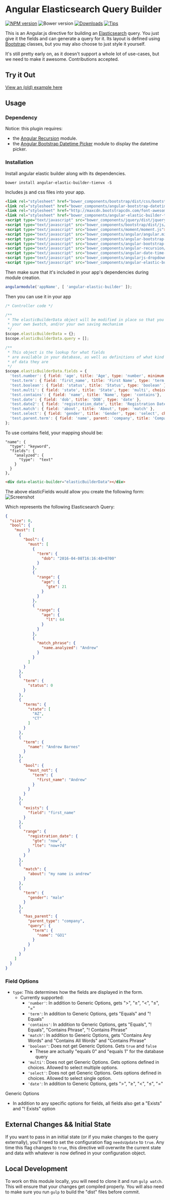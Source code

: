 # Angular Elasticsearch Query Builder

[![NPM version][npm-image]][npm-url]
![Bower version][bower-image]
[![Downloads][downloads-image]][downloads-url]
[![Tips][gratipay-image]][gratipay-url]

This is an Angular.js directive for building an [Elasticsearch](https://www.elastic.co/) query.
You just give it the fields and can generate a query for it. Its layout is defined using [Bootstrap](http://getbootstrap.com/) classes, but you may also choose to just style it yourself.

It's still pretty early on, as it doesn't support a whole lot of use-cases, but we need to make it awesome. Contributions accepted.

## Try it Out
[View an (old) example here](http://dncrews.com/angular-elastic-builder/examples/)

## Usage

### Dependency
Notice: this plugin requires:
  - the [Angular Recursion](https://github.com/marklagendijk/angular-recursion) module.
  - the [Angular Bootstrap Datetime Picker](https://github.com/dalelotts/angular-bootstrap-datetimepicker) module to display the datetime picker.

### Installation
Install angular elastic builder along with its dependencies.
```
bower install angular-elastic-builder-tienvx -S
```
Includes js and css files into your app.
```html
<link rel="stylesheet" href="bower_components/bootstrap/dist/css/bootstrap.min.css">
<link rel="stylesheet" href="bower_components/angular-bootstrap-datetimepicker/src/css/datetimepicker.css">
<link rel="stylesheet" href="http://maxcdn.bootstrapcdn.com/font-awesome/4.3.0/css/font-awesome.min.css">
<link rel="stylesheet" href="bower_components/angular-elastic-builder-tienvx/angular-elastic-builder.css">
<script type="text/javascript" src="bower_components/jquery/dist/jquery.min.js"></script>
<script type="text/javascript" src="bower_components/bootstrap/dist/js/bootstrap.min.js"></script>
<script type="text/javascript" src="bower_components/moment/moment.js"></script>
<script type="text/javascript" src="bower_components/angular/angular.min.js"></script>
<script type="text/javascript" src="bower_components/angular-bootstrap-datetimepicker/src/js/datetimepicker.js"></script>
<script type="text/javascript" src="bower_components/angular-bootstrap-datetimepicker/src/js/datetimepicker.templates.js"></script>
<script type="text/javascript" src="bower_components/angular-recursion/angular-recursion.min.js"></script>
<script type="text/javascript" src="bower_components/angular-date-time-input/src/dateTimeInput.js"></script>
<script type="text/javascript" src="bower_components/angularjs-dropdown-multiselect/src/angularjs-dropdown-multiselect.js"></script>
<script type="text/javascript" src="bower_components/angular-elastic-builder-tienvx/angular-elastic-builder.js"></script>
```

Then make sure that it's included in your app's dependencies during module creation.

```js
angularmodule('appName', [ 'angular-elastic-builder' ]);
```

Then you can use it in your app
```js
/* Controller code */

/**
 * The elasticBuilderData object will be modified in place so that you can use
 * your own $watch, and/or your own saving mechanism
 */
$scope.elasticBuilderData = {};
$scope.elasticBuilderData.query = [];

/**
 * This object is the lookup for what fields
 * are available in your database, as well as definitions of what kind
 * of data they are
 */
$scope.elasticBuilderData.fields = {
  'test.number': { field: 'age', title: 'Age', type: 'number', minimum: 18 },
  'test.term': { field: 'first_name', title: 'First Name', type: 'term' },
  'test.boolean': { field: 'status', title: 'Status', type: 'boolean' },
  'test.multi': { field: 'state', title: 'State', type: 'multi', choices: [ {id: 'AZ', label: 'Arizona'}, {id: 'CA', label: 'California'}, {id: 'CT', label: 'Connecticut'} ]},
  'test.contains': { field: 'name', title: 'Name', type: 'contains'},
  'test.date': { field: 'dob', title: 'DOB', type: 'date' },
  'test.date2': { field: 'registration_date', title: 'Registration Date', type: 'date' },
  'test.match': { field: 'about', title: 'About', type: 'match' },
  'test.select': { field: 'gender', title: 'Gender', type: 'select', choices: [ {id: 'male', label: 'Male'}, {id: 'female', label: 'Female'}, {id: 'other', label: 'Other'} ] },
  'test.parent.term': { field: 'name', parent: 'company', title: 'Company Name', type: 'term' }
};
```

To use contains field, your mapping should be:
```
"name": {
  "type": "keyword",
  "fields": {
    "analyzed": {
      "type":  "text"
    }
  }
},
```

```html
<div data-elastic-builder="elasticBuilderData"></div>
```

The above elasticFields would allow you create the following form:
![Screenshot][screenshot-image]

Which represents the following Elasticsearch Query:
```json
{
  "size": 0,
  "bool": {
    "must": [
      {
        "bool": {
          "must": [
            {
              "term": {
                "dob": "2016-04-08T16:16:48+0700"
              }
            },
            {
              "range": {
                "age": {
                  "gte": 21
                }
              }
            },
            {
              "range": {
                "age": {
                  "lt": 64
                }
              }
            },
            {
              "match_phrase": {
                "name.analyzed": "Andrew"
              }
            }
          ]
        }
      },
      {
        "term": {
          "status": 0
        }
      },
      {
        "terms": {
          "state": [
            "AZ",
            "CT"
          ]
        }
      },
      {
        "term": {
          "name": "Andrew Barnes"
        }
      },
      {
        "bool": {
          "must_not": {
            "term": {
              "first_name": "Andrew"
            }
          }
        }
      },
      {
        "exists": {
          "field": "first_name"
        }
      },
      {
        "range": {
          "registration_date": {
            "gte": "now",
            "lte": "now+7d"
          }
        }
      },
      {
        "match": {
          "about": "my name is andrew"
        }
      },
      {
        "term": {
          "gender": "male"
        }
      },
      {
        "has_parent": {
          "parent_type": "company",
          "query": {
            "term": {
              "name": "GO1"
            }
          }
        }
      }
    ]
  }
}
```


### Field Options
  - `type`: This determines how the fields are displayed in the form.
    - Currently supported:
      - `'number'`: In addition to Generic Options, gets "&gt;", "&ge;", "&lt;", "&le;", "="
      - `'term'`: In addition to Generic Options, gets "Equals" and "! Equals"
      - `'contains'`: In addition to Generic Options, gets "Equals", "! Equals", "Contains Phrase", "! Contains Phrase"
      - `'match'`: In addition to Generic Options, gets "Contains Any Words" and "Contains All Words" and "Contains Phrase"
      - `'boolean'`: Does not get Generic Options. Gets `true` and `false`
        - These are actually "equals 0" and "equals 1" for the database query
      - `'multi'`: Does not get Generic Options. Gets options defined in choices. Allowed to select multiple options.
      - `'select'`: Does not get Generic Options. Gets options defined in choices. Allowed to select single option.
      - `'date'`: In addition to Generic Options, gets "&gt;", "&ge;", "&lt;", "&le;", "="

Generic Options
  - In addition to any specific options for fields, all fields also get a "Exists" and "! Exists" option


## External Changes && Initial State
If you want to pass in an initial state (or if you make changes to the query externally), you'll need to
set the configuration flag `needsUpdate` to `true`. Any time this flag changes to `true`, this directive
will overwrite the current state and data with whatever is now defined in your configuration object.


## Local Development
To work on this module locally, you will need to clone it and run `gulp watch`. This will ensure that your changes get compiled properly. You will also need to make sure you run `gulp` to build the "dist" files before commit.


[npm-image]: https://img.shields.io/npm/v/angular-elastic-builder-tienvx.svg
[npm-url]: https://www.npmjs.org/package/angular-elastic-builder-tienvx
[bower-image]: https://img.shields.io/bower/v/angular-elastic-builder-tienvx.svg
[downloads-image]: https://img.shields.io/npm/dm/angular-elastic-builder-tienvx.svg
[downloads-url]: https://www.npmjs.org/package/angular-elastic-builder-tienvx
[gratipay-image]: https://img.shields.io/gratipay/dncrews.svg
[gratipay-url]: https://www.gratipay.com/dncrews/
[screenshot-image]: ./screenshot.png

